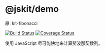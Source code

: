 # @jskit/demo

原: kit-fibonacci

<p>
  <a href="https://circleci.com/gh/jskit/kit-fibonacci/tree/dev"><img src="https://img.shields.io/circleci/project/jskit/kit-fibonacci/dev.svg" alt="Build Status"></a>
  <a href="https://codecov.io/github/jskit/kit-fibonacci?branch=dev"><img src="https://img.shields.io/codecov/c/github/jskit/kit-fibonacci/dev.svg" alt="Coverage Status"></a>
</p>

使用 JavaScript 尽可能快地来计算斐波那契数列。
